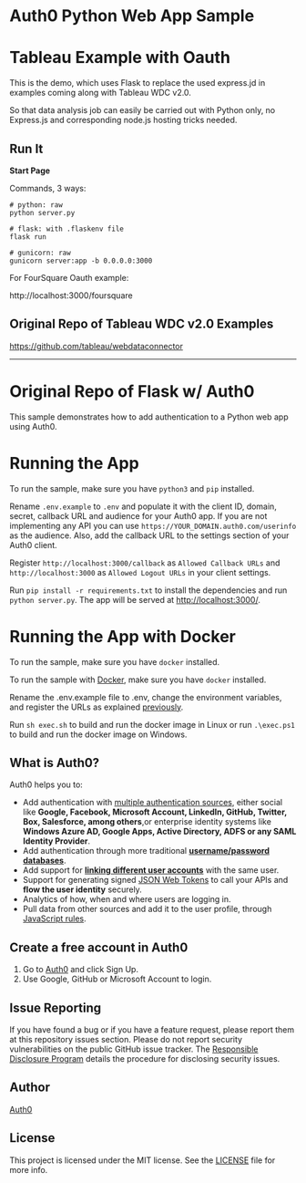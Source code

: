 # Auth0 Python Web App Sample

Tableau Example with Oauth
====

This is the demo, which uses Flask to replace the used express.jd in examples coming along with Tableau WDC v2.0.

So that data analysis job can easily be carried out with Python only, no Express.js and corresponding node.js hosting tricks needed.

## Run It

**Start Page**

Commands, 3 ways:
```
# python: raw
python server.py

# flask: with .flaskenv file
flask run

# gunicorn: raw
gunicorn server:app -b 0.0.0.0:3000
```

For FourSquare Oauth example:

http://localhost:3000/foursquare


## Original Repo of Tableau WDC v2.0 Examples 

https://github.com/tableau/webdataconnector

----
Original Repo of Flask w/ Auth0
====

This sample demonstrates how to add authentication to a Python web app using Auth0.

# Running the App

To run the sample, make sure you have `python3` and `pip` installed.

Rename `.env.example` to `.env` and populate it with the client ID, domain, secret, callback URL and audience for your
Auth0 app. If you are not implementing any API you can use `https://YOUR_DOMAIN.auth0.com/userinfo` as the audience.
Also, add the callback URL to the settings section of your Auth0 client.

Register `http://localhost:3000/callback` as `Allowed Callback URLs` and `http://localhost:3000`
as `Allowed Logout URLs` in your client settings.

Run `pip install -r requirements.txt` to install the dependencies and run `python server.py`.
The app will be served at [http://localhost:3000/](http://localhost:3000/).

# Running the App with Docker

To run the sample, make sure you have `docker` installed.

To run the sample with [Docker](https://www.docker.com/), make sure you have `docker` installed.

Rename the .env.example file to .env, change the environment variables, and register the URLs as explained [previously](#running-the-app).

Run `sh exec.sh` to build and run the docker image in Linux or run `.\exec.ps1` to build
and run the docker image on Windows.

## What is Auth0?

Auth0 helps you to:

* Add authentication with [multiple authentication sources](https://auth0.com/docs/identityproviders),
either social like **Google, Facebook, Microsoft Account, LinkedIn, GitHub, Twitter, Box, Salesforce, among others**,or
enterprise identity systems like **Windows Azure AD, Google Apps, Active Directory, ADFS or any SAML Identity Provider**.
* Add authentication through more traditional **[username/password databases](https://docs.auth0.com/mysql-connection-tutorial)**.
* Add support for **[linking different user accounts](https://auth0.com/docs/link-accounts)** with the same user.
* Support for generating signed [JSON Web Tokens](https://auth0.com/docs/jwt) to call your APIs and
**flow the user identity** securely.
* Analytics of how, when and where users are logging in.
* Pull data from other sources and add it to the user profile, through [JavaScript rules](https://auth0.com/docs/rules).

## Create a free account in Auth0

1. Go to [Auth0](https://auth0.com) and click Sign Up.
2. Use Google, GitHub or Microsoft Account to login.

## Issue Reporting

If you have found a bug or if you have a feature request, please report them at this repository issues section.
Please do not report security vulnerabilities on the public GitHub issue tracker.
The [Responsible Disclosure Program](https://auth0.com/whitehat) details the procedure for disclosing security issues.

## Author

[Auth0](https://auth0.com)

## License

This project is licensed under the MIT license. See the [LICENSE](../LICENSE) file for more info.
